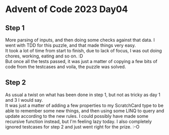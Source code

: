 # Advent of Code 2023 Day04  

## Step 1  
More parsing of inputs, and then doing some checks against that data. I went with TDD for this puzzle, and that made things very easy.  
It took a lot of time from start to finish, due to lack of focus, I was out doing chores, working, eating and so on. :D  
But once all the tests passed, it was just a matter of copying a few bits of code from the testcases and voila, the puzzle was solved.  

## Step 2  
As usual a twist on what has been done in step 1, but not as tricky as day 1 and 3 I would say.  
It was just a matter of adding a few properties to my ScratchCard type to be able to remember some new things, and then using some LINQ to query and update according to the new rules. 
I could possibly have made some recursive function instead, but I'm feeling lazy today. I also completely ignored testcases for step 2 and just went right for the prize. :-O

